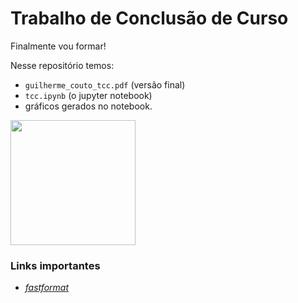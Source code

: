 # Trabalho de Conclusão de Curso
Finalmente vou formar!

Nesse repositório temos:
- `guilherme_couto_tcc.pdf` (versão final)
- `tcc.ipynb` (o jupyter notebook)
- gráficos gerados no notebook.

<img width="200" src="https://github.com/user-attachments/assets/b5ce8242-49cb-462c-b303-2b8399036538" />

### Links importantes
- _[fastformat](https://app.fastformat.co/documents/my/)_
